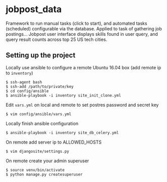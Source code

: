 # jobpost_data

Framework to run manual tasks (click to start), and automated tasks (scheduled) configurable via the database. Applied to task of gathering job postings... Jobpost user interface displays skills found in user query, and query result counts across top 25 US tech cities.

## Setting up the project

Locally use ansible to configure a remote Ubuntu 16.04 box (add remote ip to `inventory`)
```
$ ssh-agent bash
$ ssh-add /path/to/private/key
$ cd config/ansible
$ ansible-playbook -i inventory site_init_clone.yml
```

Edit `vars.yml` on local and remote to set postres password and secret key
```
$ vim config/ansible/vars.yml
```

Locally finish ansible configuration
```
$ ansible-playbook -i inventory site_db_celery.yml
```

On remote add server ip to ALLOWED_HOSTS
```
$ vim djangosite/settings.py
```

On remote create your admin superuser
```
$ source venv/bin/activate
$ python manage.py createsuperuser
```
